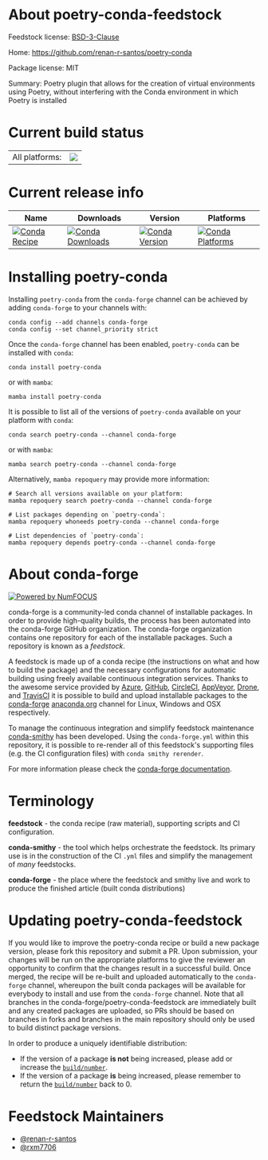 About poetry-conda-feedstock
============================

Feedstock license: [BSD-3-Clause](https://github.com/conda-forge/poetry-conda-feedstock/blob/main/LICENSE.txt)

Home: https://github.com/renan-r-santos/poetry-conda

Package license: MIT

Summary: Poetry plugin that allows for the creation of virtual environments using Poetry, without interfering with the Conda environment in which Poetry is installed

Current build status
====================


<table><tr><td>All platforms:</td>
    <td>
      <a href="https://dev.azure.com/conda-forge/feedstock-builds/_build/latest?definitionId=21810&branchName=main">
        <img src="https://dev.azure.com/conda-forge/feedstock-builds/_apis/build/status/poetry-conda-feedstock?branchName=main">
      </a>
    </td>
  </tr>
</table>

Current release info
====================

| Name | Downloads | Version | Platforms |
| --- | --- | --- | --- |
| [![Conda Recipe](https://img.shields.io/badge/recipe-poetry--conda-green.svg)](https://anaconda.org/conda-forge/poetry-conda) | [![Conda Downloads](https://img.shields.io/conda/dn/conda-forge/poetry-conda.svg)](https://anaconda.org/conda-forge/poetry-conda) | [![Conda Version](https://img.shields.io/conda/vn/conda-forge/poetry-conda.svg)](https://anaconda.org/conda-forge/poetry-conda) | [![Conda Platforms](https://img.shields.io/conda/pn/conda-forge/poetry-conda.svg)](https://anaconda.org/conda-forge/poetry-conda) |

Installing poetry-conda
=======================

Installing `poetry-conda` from the `conda-forge` channel can be achieved by adding `conda-forge` to your channels with:

```
conda config --add channels conda-forge
conda config --set channel_priority strict
```

Once the `conda-forge` channel has been enabled, `poetry-conda` can be installed with `conda`:

```
conda install poetry-conda
```

or with `mamba`:

```
mamba install poetry-conda
```

It is possible to list all of the versions of `poetry-conda` available on your platform with `conda`:

```
conda search poetry-conda --channel conda-forge
```

or with `mamba`:

```
mamba search poetry-conda --channel conda-forge
```

Alternatively, `mamba repoquery` may provide more information:

```
# Search all versions available on your platform:
mamba repoquery search poetry-conda --channel conda-forge

# List packages depending on `poetry-conda`:
mamba repoquery whoneeds poetry-conda --channel conda-forge

# List dependencies of `poetry-conda`:
mamba repoquery depends poetry-conda --channel conda-forge
```


About conda-forge
=================

[![Powered by
NumFOCUS](https://img.shields.io/badge/powered%20by-NumFOCUS-orange.svg?style=flat&colorA=E1523D&colorB=007D8A)](https://numfocus.org)

conda-forge is a community-led conda channel of installable packages.
In order to provide high-quality builds, the process has been automated into the
conda-forge GitHub organization. The conda-forge organization contains one repository
for each of the installable packages. Such a repository is known as a *feedstock*.

A feedstock is made up of a conda recipe (the instructions on what and how to build
the package) and the necessary configurations for automatic building using freely
available continuous integration services. Thanks to the awesome service provided by
[Azure](https://azure.microsoft.com/en-us/services/devops/), [GitHub](https://github.com/),
[CircleCI](https://circleci.com/), [AppVeyor](https://www.appveyor.com/),
[Drone](https://cloud.drone.io/welcome), and [TravisCI](https://travis-ci.com/)
it is possible to build and upload installable packages to the
[conda-forge](https://anaconda.org/conda-forge) [anaconda.org](https://anaconda.org/)
channel for Linux, Windows and OSX respectively.

To manage the continuous integration and simplify feedstock maintenance
[conda-smithy](https://github.com/conda-forge/conda-smithy) has been developed.
Using the ``conda-forge.yml`` within this repository, it is possible to re-render all of
this feedstock's supporting files (e.g. the CI configuration files) with ``conda smithy rerender``.

For more information please check the [conda-forge documentation](https://conda-forge.org/docs/).

Terminology
===========

**feedstock** - the conda recipe (raw material), supporting scripts and CI configuration.

**conda-smithy** - the tool which helps orchestrate the feedstock.
                   Its primary use is in the construction of the CI ``.yml`` files
                   and simplify the management of *many* feedstocks.

**conda-forge** - the place where the feedstock and smithy live and work to
                  produce the finished article (built conda distributions)


Updating poetry-conda-feedstock
===============================

If you would like to improve the poetry-conda recipe or build a new
package version, please fork this repository and submit a PR. Upon submission,
your changes will be run on the appropriate platforms to give the reviewer an
opportunity to confirm that the changes result in a successful build. Once
merged, the recipe will be re-built and uploaded automatically to the
`conda-forge` channel, whereupon the built conda packages will be available for
everybody to install and use from the `conda-forge` channel.
Note that all branches in the conda-forge/poetry-conda-feedstock are
immediately built and any created packages are uploaded, so PRs should be based
on branches in forks and branches in the main repository should only be used to
build distinct package versions.

In order to produce a uniquely identifiable distribution:
 * If the version of a package **is not** being increased, please add or increase
   the [``build/number``](https://docs.conda.io/projects/conda-build/en/latest/resources/define-metadata.html#build-number-and-string).
 * If the version of a package **is** being increased, please remember to return
   the [``build/number``](https://docs.conda.io/projects/conda-build/en/latest/resources/define-metadata.html#build-number-and-string)
   back to 0.

Feedstock Maintainers
=====================

* [@renan-r-santos](https://github.com/renan-r-santos/)
* [@rxm7706](https://github.com/rxm7706/)


<!-- dummy commit to enable rerendering -->

